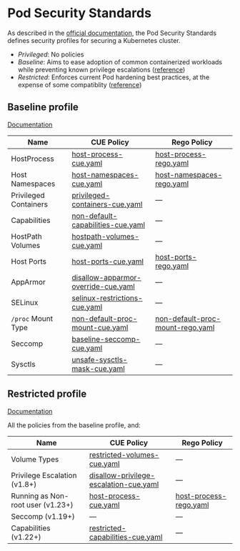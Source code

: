 # Pod Security Standards

As described in the [official documentation](https://kubernetes.io/docs/concepts/security/pod-security-standards/), the Pod Security Standards defines security profiles for securing a Kubernetes cluster.

- *Privileged*: No policies
- *Baseline*: Aims to ease adoption of common containerized workloads while preventing known privilege escalations ([reference](https://kubernetes.io/docs/concepts/security/pod-security-standards/#baseline))
- *Restricted*: Enforces current Pod hardening best practices, at the expense of some compatiblity ([reference](https://kubernetes.io/docs/concepts/security/pod-security-standards/#restricted))

## Baseline profile

[Documentation](https://kubernetes.io/docs/concepts/security/pod-security-standards/#baseline)

| Name | CUE Policy | Rego Policy |
| -- | -- | -- |
| HostProcess | [host-process-cue.yaml](host-process-cue.yaml) | [host-process-rego.yaml](host-process-rego.yaml) |
| Host Namespaces | [host-namespaces-cue.yaml](host-namespaces-cue.yaml) | [host-namespaces-rego.yaml](host-namespaces-rego.yaml) |
| Privileged Containers | [privileged-containers-cue.yaml](privileged-containers-cue.yaml) | — |
| Capabilities | [non-default-capabilities-cue.yaml](non-default-capabilities-cue.yaml) | — |
| HostPath Volumes | [hostpath-volumes-cue.yaml](hostpath-volumes-cue.yaml) | — |
| Host Ports | [host-ports-cue.yaml](host-ports-cue.yaml) | [host-ports-rego.yaml](host-ports-rego.yaml) |
| AppArmor | [disallow-apparmor-override-cue.yaml](disallow-apparmor-override-cue.yaml) | — |
| SELinux | [selinux-restrictions-cue.yaml](selinux-restrictions-cue.yaml) | — |
| `/proc` Mount Type | [non-default-proc-mount-cue.yaml](non-default-proc-mount-cue.yaml) | [non-default-proc-mount-rego.yaml](non-default-proc-mount-rego.yaml) |
| Seccomp | [baseline-seccomp-cue.yaml](baseline-seccomp-cue.yaml) | — |
| Sysctls | [unsafe-sysctls-mask-cue.yaml](unsafe-sysctls-mask-cue.yaml) | — |

## Restricted profile

[Documentation](https://kubernetes.io/docs/concepts/security/pod-security-standards/#restricted)

All the policies from the baseline profile, and:

| Name | CUE Policy | Rego Policy |
| -- | -- | -- |
| Volume Types | [restricted-volumes-cue.yaml](restricted-volumes-cue.yaml) | — |
| Privilege Escalation (v1.8+) | [disallow-privilege-escalation-cue.yaml](disallow-privilege-escalation-cue.yaml) | — |
| Running as Non-root user (v1.23+) | [host-process-cue.yaml](host-process-cue.yaml) | [host-process-rego.yaml](host-process-rego.yaml) |
| Seccomp (v1.19+) | — | — |
| Capabilities (v1.22+) | [restricted-capabilities-cue.yaml](restricted-capabilities-cue.yaml) | — |

